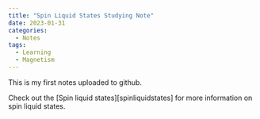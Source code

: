 ```yaml
---
title: "Spin Liquid States Studying Note"
date: 2023-01-31
categories:
  - Notes
tags:
  - Learning
  - Magnetism
---
```


This is my first notes uploaded to github.

Check out the [Spin liquid states][spinliquidstates] for more information on spin liquid states. 

[spinliquidstataes]: https://github.com/soonyotta/soonyotta.github.io/blob/master/Notes/SpinLiquidStates.pdf

